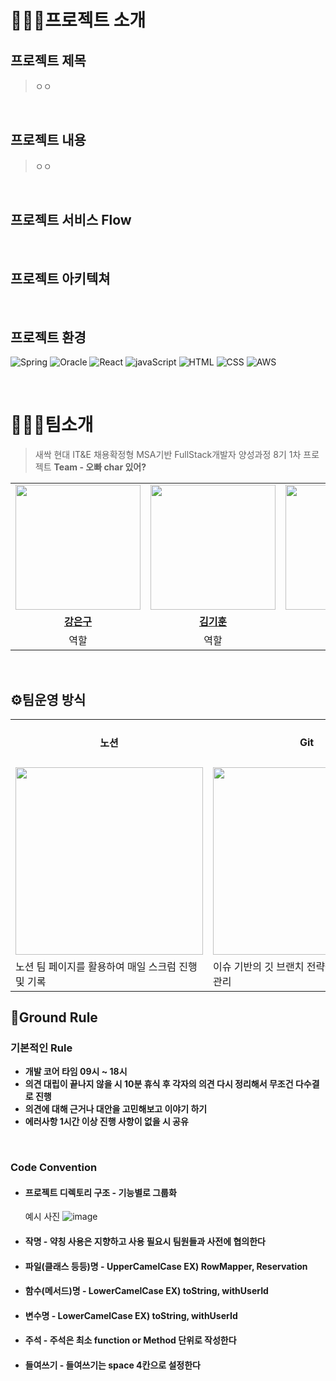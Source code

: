 # 👨‍👧‍👧프로젝트 소개
## 프로젝트 제목
> ㅇㅇ
>

<br>

## 프로젝트 내용
> ㅇㅇ

<br>

## 프로젝트 서비스 Flow

<br>

## 프로젝트 아키텍쳐

<br>

## 프로젝트 환경
![Spring](https://img.shields.io/badge/spring-6DB33F?style=for-the-badge&logo=spring&logoColor=white)
![Oracle](https://img.shields.io/badge/oracle-F80000?style=for-the-badge&logo=oracle&logoColor=white)
![React](https://img.shields.io/badge/react-61DAFB?style=for-the-badge&logo=react&logoColor=black)
![javaScript](https://img.shields.io/badge/javascript-F7DF1E?style=for-the-badge&logo=javascript&logoColor=black)
![HTML](https://img.shields.io/badge/html5-E34F26?style=for-the-badge&logo=html5&logoColor=white)
![CSS](https://img.shields.io/badge/css-1572B6?style=for-the-badge&logo=css3&logoColor=white)
![AWS](https://img.shields.io/badge/amazonaws-232F3E?style=for-the-badge&logo=amazonaws&logoColor=white)

<br>

# 👨‍👧‍👧팀소개
> 새싹 현대 IT&E 채용확정형 MSA기반 FullStack개발자 양성과정 8기 1차 프로젝트 <strong>Team - 오빠 char 있어?</strong>


<table>
 <tr>
    <td align="center"><a href="https://github.com/kangeunku"><img src="https://github.com/LSMJJAng/be-honest-/assets/127660101/25eedd05-3d1e-4e57-8342-8754ab4c86be" width="200px;" alt=""></a></td>
    <td align="center"><a href="https://github.com/guesswb"><img src="https://github.com/LSMJJAng/be-honest-/assets/127660101/6b767834-14b1-4673-87f4-fbcf3b2f4302" width="200px;" alt=""></a></td>
    <td align="center"><a href="https://github.com/LSMJJAng"><img src="https://github.com/Hyundai-Charowner/Test01-FE/assets/127660101/21e1421f-88ca-4292-bcc8-bd361bb286d5" width="200px;" alt=""></a></td>
  </tr>
  <tr>
    <td align="center"><a href="https://github.com/kangeunku"><b>강은구</b></a></td>
    <td align="center"><a href="https://github.com/guesswb"><b>김기훈</b></a></td>
    <td align="center"><a href="https://github.com/LSMJJAng"><b>이승민</b></a></td>
  </tr>
  <tr> 
    <td align="center">역할</td>
    <td align="center">역할</td>
    <td align="center">역할</td>
  </tr> 
</table>

<br>

## ⚙팀운영 방식

<table>
 <tr>
    <td align="center"><h4>노션</h4></td>
    <td align="center"><h4>Git</h4></td>
   <td align="center"><h4>Figma</h4></td>
  </tr>
  <tr>
    <td align="center"><img src="https://user-images.githubusercontent.com/93081720/192472772-257048e0-0887-41fd-876c-324dbe90fb2d.png" width = 300px></td>
    <td align="center"><img src="https://github.com/LSMJJAng/etctest/assets/127660101/eba37a6c-ef7a-4bfa-a564-151be3bdbb3a" width = 300px</td>
    <td align="center"><img src="https://github.com/LSMJJAng/be-honest-/assets/127660101/2dfdbee9-25a7-4928-a81c-23abf3f28d42" width = 300px</td>
  </tr>
  <tr> 
    <td>노션 팀 페이지를 활용하여 매일 스크럼 진행 및 기록</td>
    <td>이슈 기반의 깃 브랜치 전략을 통한 프로젝트 관리</td>
    <td>Figma를 통한 Prototype 및 디자인 관리</td>
  </tr> 
</table>

## 🙏Ground Rule
### 기본적인 Rule
- **개발 코어 타임 09시 ~ 18시**
- **의견 대립이 끝나지 않을 시 10분 휴식 후 각자의 의견 다시 정리해서 무조건 다수결로 진행**
- **의견에 대해 근거나 대안을 고민해보고 이야기 하기**
- **에러사항 1시간 이상 진행 사항이 없을 시 공유**
<br>



### Code Convention

- #### 프로젝트 디렉토리 구조 - 기능별로 그룹화
  예시 사진
  ![image](https://github.com/Hyundai-Charowner/.github/assets/127660101/58a50094-41fc-4387-9c94-7bd2939ee517)

- #### 작명 - 약칭 사용은 지향하고 사용 필요시 팀원들과 사전에 협의한다
- #### 파일(클래스 등등)명 - UpperCamelCase EX) RowMapper, Reservation
- #### 함수(메서드)명 - LowerCamelCase EX) toString, withUserId
- #### 변수명 - LowerCamelCase EX) toString, withUserId
- #### 주석 - 주석은 최소 function or Method 단위로 작성한다
- #### 들여쓰기 - 들여쓰기는 space 4칸으로 설정한다
